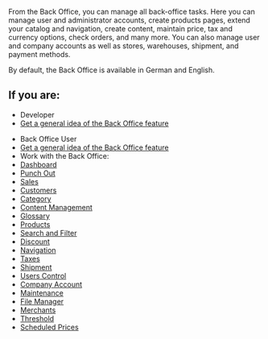 From the Back Office, you can manage all back-office tasks. Here you can manage user and administrator accounts, create products pages, extend your catalog and navigation, create content, maintain price, tax and currency options, check orders, and many more. You can also manage user and company accounts as well as stores, warehouses, shipment, and payment methods.

By default, the Back Office is available in German and English.

## If you are:

<div class="mr-container">
    <div class="mr-list-container">
        <!-- col1 -->
        <div class="mr-col">
            <ul class="mr-list mr-list-green">
                <li class="mr-title">Developer</li>
                <li><a href="https://documentation.spryker.com/docs/en/about-the-administration-interface-guide" class="mr-link">Get a general idea of the Back Office feature</a></li>
            </ul>
        </div>
        <!-- col2 -->
        <div class="mr-col">
            <ul class="mr-list mr-list-blue">
                <li class="mr-title"> Back Office User</li>
                 <li><a href="https://documentation.spryker.com/docs/en/about-the-administration-interface-guide" class="mr-link">Get a general idea of the Back Office feature</a></li>
                <li>Work with the Back Office:</li>
                <li><a href="https://documentation.spryker.com/docs/en/dashboard" class="mr-link">Dashboard</a></li>
                <li><a href="https://documentation.spryker.com/docs/en/punch-out" class="mr-link">Punch Out</a></li>
                <li><a href="https://documentation.spryker.com/docs/en/managing-orders" class="mr-link">Sales</a></li>
                <li><a href="https://documentation.spryker.com/docs/en/customers" class="mr-link">Customers</a></li>
                <li><a href="https://documentation.spryker.com/docs/en/category" class="mr-link">Category</a></li>
                <li><a href="https://documentation.spryker.com/docs/en/content-management-system-1" class="mr-link">Content Management</a></li>
                <li><a href="https://documentation.spryker.com/docs/en/glossary" class="mr-link">Glossary</a></li>
                <li><a href="https://documentation.spryker.com/docs/en/products" class="mr-link">Products</a></li>
                <li><a href="https://documentation.spryker.com/docs/en/search-and-filters" class="mr-link">Search and Filter</a></li>
                <li><a href="https://documentation.spryker.com/docs/en/discount-1" class="mr-link">Discount</a></li>
                <li><a href="https://documentation.spryker.com/docs/en/navigation-2" class="mr-link">Navigation</a></li>
                <li><a href="https://documentation.spryker.com/docs/en/taxes" class="mr-link">Taxes</a></li>
                <li><a href="https://documentation.spryker.com/docs/en/shipment" class="mr-link">Shipment</a></li>
                <li><a href="https://documentation.spryker.com/docs/en/users-control" class="mr-link">Users Control</a></li>
                <li><a href="https://documentation.spryker.com/docs/en/company-account" class="mr-link">Company Account</a></li>
                <li><a href="https://documentation.spryker.com/docs/en/maintenance" class="mr-link">Maintenance</a></li>
                <li><a href="https://documentation.spryker.com/docs/en/file-manager"  class="mr-link">File Manager</a></li>
                <li><a href="https://documentation.spryker.com/docs/en/merchants" class="mr-link">Merchants</a></li>
                <li><a href="https://documentation.spryker.com/docs/en/managing-global-threshold" class="mr-link">Threshold</a></li>
                     <li><a href="https://documentation.spryker.com/docs/en/managing-scheduled-prices-201907" class="mr-link">Scheduled Prices</a></li>   
            </ul>
        </div>
        </div>
</div>   